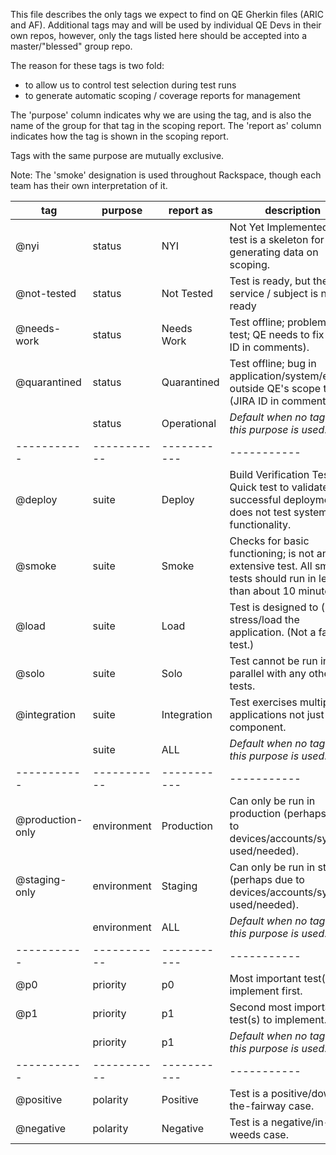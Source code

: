 This file describes the only tags we expect to find on QE Gherkin files (ARIC and AF).
Additional tags may and will be used by individual QE Devs in their own repos, however,
only the tags listed here should be accepted into a master/"blessed" group repo.

The reason for these tags is two fold:
* to allow us to control test selection during test runs
* to generate automatic scoping / coverage reports for management

The 'purpose' column indicates why we are using the tag,
and is also the name of the group for that tag in the scoping report.
The 'report as' column indicates how the tag is shown in the scoping report.

Tags with the same purpose are mutually exclusive.


Note: The 'smoke' designation is used throughout Rackspace, though each team has their own interpretation of it.

tag              | purpose     | report as   | description
-----------      | ----------- | ----------- | -----------
@nyi             | status      | NYI         | Not Yet Implemented - test is a skeleton for generating data on scoping.
@not-tested      | status      | Not Tested  | Test is ready, but the service / subject is not ready
@needs-work      | status      | Needs Work  | Test offline; problem with test; QE needs to fix (JIRA ID in comments).
@quarantined     | status      | Quarantined | Test offline; bug in application/system/etc. outside QE's scope to fix. (JIRA ID in comments).
                 | status      | Operational | *Default when no tag for this purpose is used.*
-----------      | ----------- | ----------- | -----------
@deploy          | suite       | Deploy      | Build Verification Test Quick test to validate successful deployment, does not test system functionality.
@smoke           | suite       | Smoke       | Checks for basic functioning; is not an extensive test. All smoke tests should run in less than about 10 minutes.
@load            | suite       | Load        | Test is designed to (help) stress/load the application. (Not a fast test.)
@solo            | suite       | Solo        | Test cannot be run in parallel with any other tests.
@integration     | suite       | Integration | Test exercises multiple applications not just one component.
                 | suite       | ALL         | *Default when no tag for this purpose is used.*
-----------      | ----------- | ----------- | -----------
@production-only | environment | Production  | Can only be run in production (perhaps due to devices/accounts/systems used/needed).
@staging-only    | environment | Staging     | Can only be run in staging (perhaps due to devices/accounts/systems used/needed).
                 | environment | ALL         | *Default when no tag for this purpose is used.*
-----------      | ----------- | ----------- | -----------
@p0              | priority    | p0          | Most important test(s) to implement first.
@p1              | priority    | p1          | Second most important test(s) to implement.
                 | priority    | p1          | *Default when no tag for this purpose is used.*
-----------      | ----------- | ----------- | -----------
@positive        | polarity    | Positive    | Test is a positive/down-the-fairway case.
@negative        | polarity    | Negative    | Test is a negative/in-the-weeds case.
